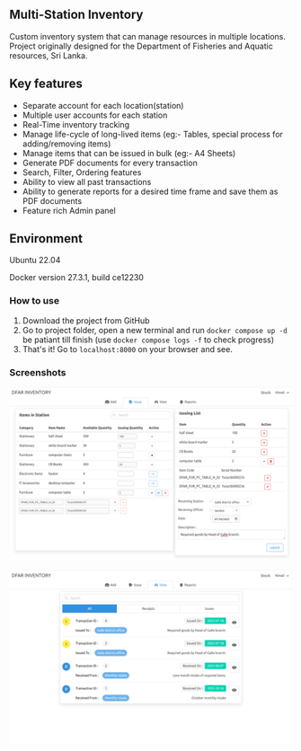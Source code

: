 ## Multi-Station Inventory
Custom inventory system that can manage resources in multiple locations. Project originally designed for the Department of Fisheries and Aquatic resources, Sri Lanka.


## Key features

- Separate account for each location(station)
- Multiple user accounts for each station
- Real-Time inventory tracking
- Manage life-cycle of long-lived items (eg:- Tables, special process for adding/removing items)
- Manage items that can be issued in bulk (eg:- A4 Sheets)
- Generate PDF documents for every transaction
- Search, Filter, Ordering features
- Ability to view all past transactions
- Ability to generate reports for a desired time frame and save them as PDF documents
- Feature rich Admin panel



## Environment

Ubuntu 22.04

Docker version 27.3.1, build ce12230



### How to use

1. Download the project from GitHub
2. Go to project folder, open a new terminal and run `docker compose up -d` be patiant till finish (use `docker compose logs -f` to check progress)
3. That's it! Go to `localhost:8000` on your browser and see.



### Screenshots

![Inventory in action](./Screenshot-from-2024-10-16-11-20-39.png)

![Inventory in action](./Screenshot-from-2024-10-16-11-33-43.png)
